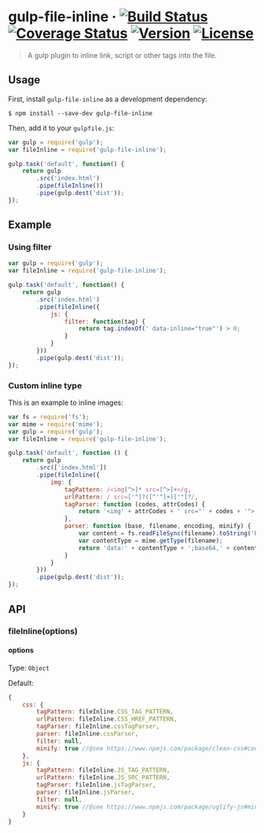 # gulp-file-inline · [![Build Status][build-image]][build-url] [![Coverage Status][coverage-image]][coverage-url] [![Version][version-image]][version-url] [![License][license-image]][license-url]

> A gulp plugin to inline link, script or other tags into the file.

## Usage

First, install `gulp-file-inline` as a development dependency:

```shell
$ npm install --save-dev gulp-file-inline
```

Then, add it to your `gulpfile.js`:

```js
var gulp = require('gulp');
var fileInline = require('gulp-file-inline');

gulp.task('default', function() {
	return gulp
		.src('index.html')
		.pipe(fileInline())
		.pipe(gulp.dest('dist'));
});
```

## Example

### Using filter

```js
var gulp = require('gulp');
var fileInline = require('gulp-file-inline');

gulp.task('default', function() {
	return gulp
		.src('index.html')
		.pipe(fileInline({
			js: {
				filter: function(tag) {
					return tag.indexOf(' data-inline="true"') > 0;
				}
			}
		}))
		.pipe(gulp.dest('dist'));
});
```

### Custom inline type

This is an example to inline images:

```js
var fs = require('fs');
var mime = require('mime');
var gulp = require('gulp');
var fileInline = require('gulp-file-inline');

gulp.task('default', function () {
	return gulp
		.src(['index.html'])
		.pipe(fileInline({
			img: {
				tagPattern: /<img[^>]* src=[^>]+>/g,
				urlPattern: / src=['"]?([^'"]+)['"]?/,
				tagParser: function (codes, attrCodes) {
					return '<img' + attrCodes + ' src="' + codes + '">';
				},
				parser: function (base, filename, encoding, minify) {
					var content = fs.readFileSync(filename).toString('base64');
					var contentType = mime.getType(filename);
					return 'data:' + contentType + ';base64,' + content;
				}
			}
		}))
		.pipe(gulp.dest('dist'));
});
```

## API

### fileInline(options)

#### options

Type: `Object`

Default:

```js
{
	css: {
		tagPattern: fileInline.CSS_TAG_PATTERN,
		urlPattern: fileInline.CSS_HREF_PATTERN,
		tagParser: fileInline.cssTagParser,
		parser: fileInline.cssParser,
		filter: null,
		minify: true //@see https://www.npmjs.com/package/clean-css#constructor-options
	},
	js: {
		tagPattern: fileInline.JS_TAG_PATTERN,
		urlPattern: fileInline.JS_SRC_PATTERN,
		tagParser: fileInline.jsTagParser,
		parser: fileInline.jsParser,
		filter: null,
		minify: true //@see https://www.npmjs.com/package/uglify-js#minify-options
	}
}
```

[build-url]: https://circleci.com/gh/Lanfei/gulp-file-inline
[build-image]: https://img.shields.io/circleci/project/github/Lanfei/gulp-file-inline.svg
[coverage-url]: https://codecov.io/github/Lanfei/gulp-file-inline
[coverage-image]: https://img.shields.io/codecov/c/github/Lanfei/gulp-file-inline.svg
[version-url]: https://npmjs.org/package/gulp-file-inline
[version-image]: https://img.shields.io/npm/v/gulp-file-inline.svg
[license-url]: https://github.com/Lanfei/gulp-file-inline/blob/master/LICENSE
[license-image]: https://img.shields.io/npm/l/gulp-file-inline.svg
